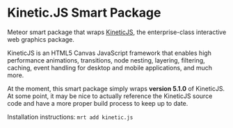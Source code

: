 # Kinetic.JS Smart Package
Meteor smart package that wraps [KineticJS](http://www.kineticjs.com), the enterprise-class interactive web graphics package.

KineticJS is an HTML5 Canvas JavaScript framework that enables high performance animations, transitions, node nesting, layering, filtering, caching, event handling for desktop and mobile applications, and much more.

At the moment, this smart package simply wraps __version 5.1.0__ of KineticJS. At some point, it may be nice to actually reference the KineticJS source code and have a more proper build process to keep up to date.

Installation instructions: `mrt add kinetic.js`
